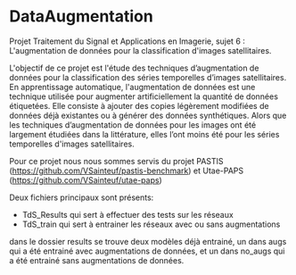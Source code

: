 # DataAugmentation
Projet Traitement du Signal et Applications en Imagerie, sujet 6 : L'augmentation de données pour la classification d'images satellitaires.

L'objectif de ce projet est l'étude des techniques d’augmentation de données pour la classification
des séries temporelles d’images satellitaires. En apprentissage automatique, l'augmentation de
données est une technique utilisée pour augmenter artificiellement la quantité de données
étiquetées. Elle consiste à ajouter des copies légèrement modifiées de données déjà existantes
ou à générer des données synthétiques. Alors que les techniques d’augmentation de données
pour les images ont été largement étudiées dans la littérature, elles l’ont moins été pour les séries
temporelles d'images satellitaires.

Pour ce projet nous nous sommes servis du projet PASTIS (https://github.com/VSainteuf/pastis-benchmark)
et Utae-PAPS (https://github.com/VSainteuf/utae-paps)

Deux fichiers principaux sont présents:
- TdS_Results qui sert à effectuer des tests sur les réseaux
- TdS_train qui sert à entrainer les réseaux avec ou sans augmentations

dans le dossier results se trouve deux modèles déjà entrainé, un dans augs qui a été entrainé avec augmentations de données, et un dans no_augs qui a été entrainé sans augmentations de données.
